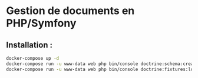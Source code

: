 # Gestion de documents en PHP/Symfony

## Installation :

```bash
docker-compose up -d
docker-compose run -u www-data web php bin/console doctrine:schema:create --no-interaction
docker-compose run -u www-data web php bin/console doctrine:fixtures:load --no-interaction
```
